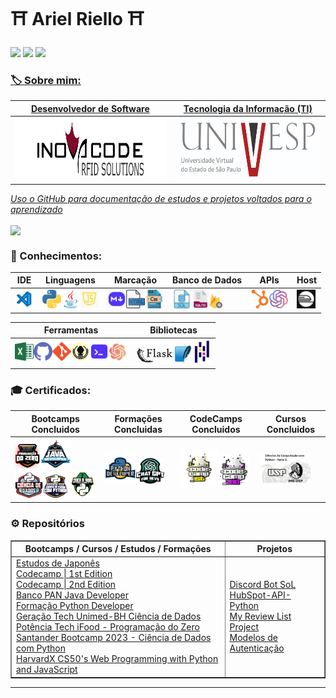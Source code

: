 
# ⛩️ Ariel Riello ⛩️ 

</a>[<img src="https://img.shields.io/badge/LinkedIn-0077B5?style=for-the-badge&logo=linkedin&logoColor=white">](https://www.linkedin.com/in/ariel-gustavo-frutuoso-riello-962217266/)
[<img src="https://hermes.digitalinnovation.one/assets/diome/logo-full.svg" width="70">](https://web.dio.me/users/riello_programmer?tab=skills)
<a href="mailto:riello.programmer@gmail.com">
  <img src="https://img.shields.io/badge/Gmail-D14836?style=for-the-badge&logo=gmail&logoColor=white"/>


### 🏷️ Sobre mim:

|Desenvolvedor de Software|Tecnologia da Informação (TI)|
|--|--|
|[<img src="img\inova_logo.jpeg" width="300" height="100">](https://www.inovacoderfid.com)|[<img src="img\univesp.png" width="300" height="100">](https://univesp.br/cursos/bacharel-em-tecnologia-da-informacao)|

*Uso o GitHub para documentação de estudos e projetos voltados para o aprendizado*

<a href=""> <img align="center" src="https://github-readme-stats-sigma-five.vercel.app/api/top-langs/?username=ArielRiello&theme=dark&line_height=40&hide=css&layout=compact"/> </a>


### 🧠 Conhecimentos:

|IDE|Linguagens|Marcação|Banco de Dados|APIs|Host|
|--|--|--|--|--|--|
|[<img src="img\vsc.png" width="30" title="VS Code">](https://code.visualstudio.com)|[<img src="img\py.png" width="30" title="Python">](https://www.python.org)[<img src="img\java.png" width="30" title="Java">](https://www.java.com/pt-BR/)[<img src="img\js.png" width="30" title="Java Script">](https://www.javascript.com)|[<img src="img\md.png" width="30" title="Markdown">](https://www.markdownguide.org)[<img src="img\html.png" width="30" title="HTML">](https://html.com)[<img src="img\css.png" width="30" title="CSS">](https://www.css3.com)|[<img src="img\sql.png" width="30" title="SQL">](https://www.oracle.com/br/database/technologies/appdev/sql.html)[<img src="img\sqlite.png" width="30" title="SQLite">](https://www.sqlite.org/index.html)[<img src="img\firestore.png" width="20" title="FireStore">](https://firebase.google.com/products/firestore?hl=pt-br)|[<img src="img/hubspot.png" width="30" title="HubSpot">](https://www.hubspot.com)[<img src="img\openai.png" width="30" title="OpenAI">](https://openai.com/blog/openai-api)|[<img src="img\railway.png" width="30" title="Railway">](https://railway.app/)|

|Ferramentas|Bibliotecas|
|--|--|
[<img src="img/excel.png" width="30" title="Excel">](https://www.microsoft.com/pt-br/microsoft-365/p/excel/CFQ7TTC0HR4R)[<img src="img/github.png" width="30" title="GitHub">]()[<img src="img/git.png" width="30" title="Git">](https://git-scm.com)[<img src="img\gitkraken.png" width="30" title="Git Kraken">](https://www.gitkraken.com/)[<img src="img/cmd.png" width="30" title="CMD">](https://learn.microsoft.com/pt-br/windows-server/administration/windows-commands/cmd)[<img src="img\chatgpt.png" width="30" title="ChatGPT">](https://openai.com/chatgpt)| [<img src="img/flask.png" width="60">](https://flask.palletsprojects.com/en/3.0.x/)[<img src="img\tkinter.png" width="30" title="Tkinter">](https://docs.python.org/pt-br/3/library/tkinter.html)[<img src="img/pandas.png" width="30" title="Pandas">](https://pandas.pydata.org/)|


### 🎓 Certificados:

|Bootcamps Concluidos|Formações Concluidas|CodeCamps Concluidos|Cursos Concluidos|
|--|--|--|--|
|[<img src="img/bifpdz.png" width="40">](https://www.dio.me/certificate/A68A2AAE/share)[<img src="img/bcjavabp.png" width="50">](https://www.dio.me/certificate/4233EB4D/share)[<img src="img/cddpybs.png" width="45">](https://www.dio.me/certificate/92565078/share)[<img src="img/bcifpcd.png" width="40">](https://www.dio.me/certificate/B8661910/share)[<img src="img/unimed_cdd_logo.png" width="45">](https://www.dio.me/certificate/CAM8O7XB/share)|[<img src="img/fpydev.png" width="50">](https://www.dio.me/certificate/BACD5E5F/share)[<img src="img/fgpt.png" width="45">](https://www.dio.me/certificate/DC23F65D/share)|[<img src="img/codecamp1.png" width="60">](https://www.dio.me/certificate/D7B1982C/share)[<img src="img/codecamp2.png" width="50">](https://www.dio.me/certificate/AC2DBFF4/share)|[<img src="img/python_pt1.png" width="80">](https://coursera.org/share/9fee9c3633a1b0899e7343501e989d8c)|


### ⚙️ Repositórios

<table border="1">
  <tr>
    <th>Bootcamps / Cursos / Estudos / Formações</th>
    <th>Projetos</th>
  </tr>
  <tr>
    <td>
      <a href="https://github.com/ArielRiello/Estudos_Japones">Estudos de Japonês</a><br>
      <a href="https://github.com/ArielRiello/CodeCamp_O_Vale_do_Jacaranda_Dourado">Codecamp | 1st Edition</a><br>
      <a href="https://github.com/ArielRiello/CodeCamp_Fortaleza_dos_CodeMiners">Codecamp | 2nd Edition</a><br>
      <a href="https://github.com/ArielRiello/Bootcamp_Banco_PAN_Java_Developer">Banco PAN Java Developer</a><br>
      <a href="https://github.com/ArielRiello/Formacao_Python_Developer_DIO">Formação Python Developer</a><br>
      <a href="https://github.com/ArielRiello/Geracao_Tech_Unimed-BH_Ciencia_de_Dados">Geração Tech Unimed-BH Ciência de Dados</a><br> 
      <a href="https://github.com/ArielRiello/Potencia_Tech_iFood_Programacao_do_Zero">Potência Tech iFood - Programação do Zero</a><br>
      <a href="https://github.com/ArielRiello/Santander_Bootcamp_Ciencia_de_Dados_Python">Santander Bootcamp 2023 - Ciência de Dados com Python</a><br>
      <a href="https://github.com/ArielRiello/HarvardX_CS50W">HarvardX CS50's Web Programming with Python and JavaScript</a><br>
    </td>
    <td>
      <a href="https://github.com/ArielRiello/Discord_Bot_SoL">Discord Bot SoL</a><br>
      <a href="https://github.com/ArielRiello/HubSpot-API-Python">HubSpot-API-Python</a><br>
      <a href="https://github.com/ArielRiello/My_Review_List_Project">My Review List Project</a><br>
      <a href="https://github.com/ArielRiello/Modelos-de-Autenticacao">Modelos de Autenticação</a><br>
    </td>
  </tr>
</table>

---